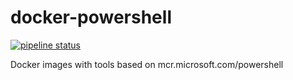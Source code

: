 # docker-powershell

[![pipeline status](https://gitlab.com/joeltimothyoh/docker-powershell/badges/master/pipeline.svg)](https://gitlab.com/joeltimothyoh/docker-powershell/commits/master)

Docker images with tools based on mcr.microsoft.com/powershell